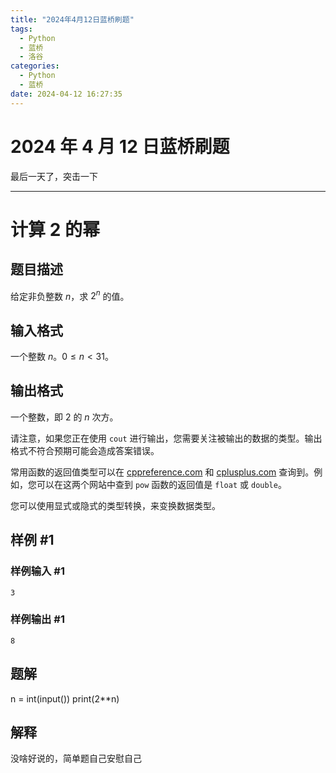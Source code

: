 ```yaml
---
title: "2024年4月12日蓝桥刷题"
tags:
  - Python
  - 蓝桥
  - 洛谷
categories:
  - Python
  - 蓝桥
date: 2024-04-12 16:27:35
---
```


# 2024 年 4 月 12 日蓝桥刷题

最后一天了，突击一下

---

# 计算 2 的幂

## 题目描述

给定非负整数 $n$，求 $2^n$ 的值。

## 输入格式

一个整数 $n$。$0\le n<31$。

## 输出格式

一个整数，即 $2$ 的 $n$ 次方。

请注意，如果您正在使用 `cout` 进行输出，您需要关注被输出的数据的类型。输出格式不符合预期可能会造成答案错误。

常用函数的返回值类型可以在 [cppreference.com](https://en.cppreference.com/w/) 和 [cplusplus.com](https://cplusplus.com/) 查询到。例如，您可以在这两个网站中查到 `pow` 函数的返回值是 `float` 或 `double`。

您可以使用显式或隐式的类型转换，来变换数据类型。

## 样例 #1

### 样例输入 #1

```
3
```

### 样例输出 #1

```
8
```

## 题解

n = int(input())
print(2\*\*n)

## 解释

没啥好说的，简单题自己安慰自己
